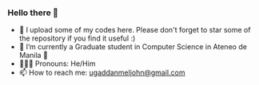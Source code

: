 ### Hello there 👋
- 💬 I upload some of my codes here. Please don't forget to star some of the repository if you find it useful :)
- 🔭 I’m currently a Graduate student in Computer Science in Ateneo de Manila 🦅
- 👨🏻‍💻 Pronouns: He/Him
- 📫 How to reach me: ugaddanmeljohn@gmail.com
<!--
**konan009/konan009** is a ✨ _special_ ✨ repository because its `README.md` (this file) appears on your GitHub profile.

Here are some ideas to get you started:

- 🔭 I’m currently working on ...
- 🌱 I’m currently learning ...
- 👯 I’m looking to collaborate on ...
- 🤔 I’m looking for help with ...
- 💬 Ask me about ...
- 📫 How to reach me: ...
- 😄 Pronouns: ...
- ⚡ Fun fact: ...
-->
